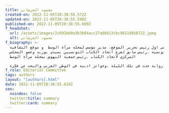 ```yaml
---
title: محمود الحرشاني
created-on: 2022-11-05T20:38:55.572Z
updated-on: 2022-11-05T20:38:55.598Z
published-on: 2022-11-05T20:38:55.609Z
f_headshot:
  url: /assets/images/2c691b68e3b3b04acc27a86613cbc90110858722.jpeg
  alt: محمود الحرشاني
f_biography: >-
  كاتب و صحفي اول رئيس تحرير الموقع. مدير مؤسس لمجلة مرآة الوسط  و موقع الثقافية
  التونسية .رئيس سابق لفرع اتحاد الكتاب التونسيين بسيدي بوزيد وعضو المجلس
  المركزي لاتحاد الكتاب .رئيس جمعية النهوض بمجلة مرآة الوسط

  من اصداراته فيض الوجدان .مذكرات صحفي في الوطن العربي. دفتر سفر. رواية حدث في تلك الليلة .وجوائز ادبية في الوطن العربي والبحث عن فكرة
f_role: Editorial Committee
tags: authors
layout: "[authors].html"
date: 2022-11-05T20:38:55.619Z
seo:
  noindex: false
  twitter:title: summary
  twitter:card: summary
---
```

